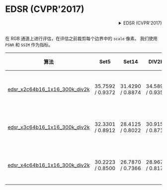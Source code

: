 # EDSR (CVPR'2017)

<!-- [ALGORITHM] -->

<details>
<summary align="right">EDSR (CVPR'2017)</summary>

```bibtex
@inproceedings{lim2017enhanced,
  title={Enhanced deep residual networks for single image super-resolution},
  author={Lim, Bee and Son, Sanghyun and Kim, Heewon and Nah, Seungjun and Mu Lee, Kyoung},
  booktitle={Proceedings of the IEEE conference on computer vision and pattern recognition workshops},
  pages={136--144},
  year={2017}
}
```

</details>

<br/>

在 RGB 通道上进行评估，在评估之前裁剪每个边界中的 `scale` 像素。
我们使用 `PSNR` 和 `SSIM` 作为指标。

|                                       算法                                       |       Set5       |      Set14       |      DIV2K       | GPU 信息 |                                                                                                                     下载                                                                                                                      |
| :------------------------------------------------------------------------------: | :--------------: | :--------------: | :--------------: | :------: | :-------------------------------------------------------------------------------------------------------------------------------------------------------------------------------------------------------------------------------------------: |
| [edsr_x2c64b16_1x16_300k_div2k](/configs/edsr/edsr_x2c64b16_div2k_300k-1xb16.py) | 35.7592 / 0.9372 | 31.4290 / 0.8874 | 34.5896 / 0.9352 |    1     | [模型](https://download.openmmlab.com/mmediting/restorers/edsr/edsr_x2c64b16_1x16_300k_div2k_20200604-19fe95ea.pth) \| [日志](https://download.openmmlab.com/mmediting/restorers/edsr/edsr_x2c64b16_1x16_300k_div2k_20200604_221933.log.json) |
| [edsr_x3c64b16_1x16_300k_div2k](/configs/edsr/edsr_x3c64b16_div2k_300k-1xb16.py) | 32.3301 / 0.8912 | 28.4125 / 0.8022 | 30.9154 / 0.8711 |    1     | [模型](https://download.openmmlab.com/mmediting/restorers/edsr/edsr_x3c64b16_1x16_300k_div2k_20200608-36d896f4.pth) \| [日志](https://download.openmmlab.com/mmediting/restorers/edsr/edsr_x3c64b16_1x16_300k_div2k_20200608_114850.log.json) |
| [edsr_x4c64b16_1x16_300k_div2k](/configs/edsr/edsr_x4c64b16_div2k_300k-1xb16.py) | 30.2223 / 0.8500 | 26.7870 / 0.7366 | 28.9675 / 0.8172 |    1     | [模型](https://download.openmmlab.com/mmediting/restorers/edsr/edsr_x4c64b16_1x16_300k_div2k_20200608-3c2af8a3.pth) \| [日志](https://download.openmmlab.com/mmediting/restorers/edsr/edsr_x4c64b16_1x16_300k_div2k_20200608_115148.log.json) |
